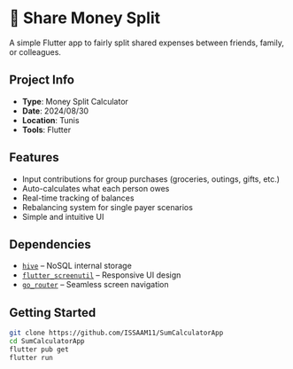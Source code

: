 # 💸 Share Money Split

A simple Flutter app to fairly split shared expenses between friends, family, or colleagues.

##  Project Info
- **Type**: Money Split Calculator
- **Date**: 2024/08/30
- **Location**: Tunis
- **Tools**: Flutter

##  Features
- Input contributions for group purchases (groceries, outings, gifts, etc.)
- Auto-calculates what each person owes
- Real-time tracking of balances
- Rebalancing system for single payer scenarios
- Simple and intuitive UI

##  Dependencies
- [`hive`](https://pub.dev/packages/hive) – NoSQL internal storage
- [`flutter_screenutil`](https://pub.dev/packages/flutter_screenutil) – Responsive UI design
- [`go_router`](https://pub.dev/packages/go_router) – Seamless screen navigation

##  Getting Started

```bash
git clone https://github.com/ISSAAM11/SumCalculatorApp
cd SumCalculatorApp
flutter pub get
flutter run
